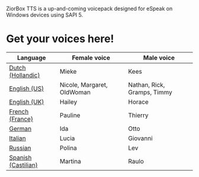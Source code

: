 ZiorBox TTS is a up-and-coming voicepack designed for eSpeak on Windows devices using SAPI 5.
# Get your voices here!
| Language      | Female voice  | Male voice    |
| ------------- | ------------- | ------------- |
| [Dutch (Hollandic)](https://github.com/Daniel49332/zbtts/releases/download/beta/zbtts-dun.zip)  | Mieke | Kees |
| [English (US)](https://github.com/Daniel49332/zbtts/releases/download/beta-us/zbtts-enu.zip) | Nicole, Margaret, OldWoman | Nathan, Rick, Gramps, Timmy |
| [English (UK)](https://github.com/Daniel49332/zbtts/releases/download/beta/zbtts-eng.zip)  | Hailey | Horace |
| [French (France)](https://github.com/Daniel49332/zbtts/releases/download/beta/zbtts-frf.zip)  | Pauline | Thierry |
| [German](https://github.com/Daniel49332/zbtts/releases/download/beta/zbtts-ged.zip)  | Ida | Otto |
| [Italian](https://github.com/Daniel49332/zbtts/releases/download/beta/zbtts-iti.zip)  | Lucia | Giovanni |
| [Russian](https://github.com/Daniel49332/zbtts/releases/download/beta/zbtts-rur.zip)  | Polina | Lev |
| [Spanish (Castilian)](https://github.com/Daniel49332/zbtts/releases/download/beta/zbtts-spe.zip)  | Martina | Raulo |
